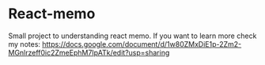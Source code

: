 # React-memo
Small project to understanding react memo.
If you want to learn more check my notes: https://docs.google.com/document/d/1w80ZMxDiE1p-2Zm2-MGnlrzeff0ic2ZmeEphM7IpATk/edit?usp=sharing